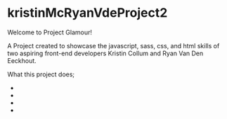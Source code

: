 # kristinMcRyanVdeProject2

Welcome to Project Glamour! 

A Project created to showcase the javascript, sass, css, and html skills of two aspiring front-end developers Kristin Collum and Ryan Van Den Eeckhout.

What this project does; 

- 
-
-
-


